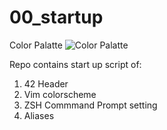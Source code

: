 # 00_startup
Color Palatte
![Color Palatte](https://user-images.githubusercontent.com/75291303/118397973-21df7700-b689-11eb-9691-1a05b919b0aa.jpg)

Repo contains start up script of:
1. 42 Header
2. Vim colorscheme
3. ZSH Commmand Prompt setting
4. Aliases
